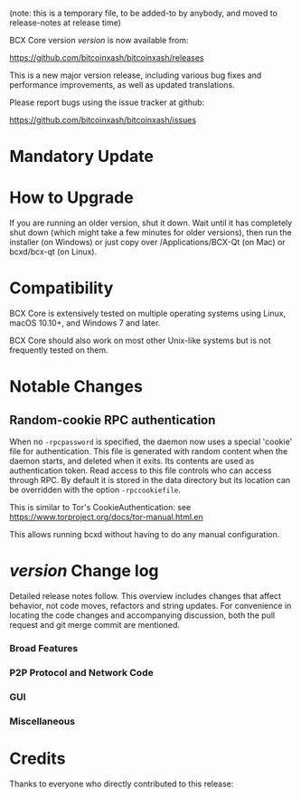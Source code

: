 (note: this is a temporary file, to be added-to by anybody, and moved to release-notes at release time)

BCX Core version *version* is now available from:

  <https://github.com/bitcoinxash/bitcoinxash/releases>

This is a new major version release, including various bug fixes and
performance improvements, as well as updated translations.

Please report bugs using the issue tracker at github:

  <https://github.com/bitcoinxash/bitcoinxash/issues>

Mandatory Update
==============


How to Upgrade
==============

If you are running an older version, shut it down. Wait until it has completely shut down (which might take a few minutes for older versions), then run the installer (on Windows) or just copy over /Applications/BCX-Qt (on Mac) or bcxd/bcx-qt (on Linux).

Compatibility
==============

BCX Core is extensively tested on multiple operating systems using
Linux, macOS 10.10+, and Windows 7 and later.

BCX Core should also work on most other Unix-like systems but is not
frequently tested on them.

Notable Changes
===============

Random-cookie RPC authentication
---------------------------------

When no `-rpcpassword` is specified, the daemon now uses a special 'cookie'
file for authentication. This file is generated with random content when the
daemon starts, and deleted when it exits. Its contents are used as
authentication token. Read access to this file controls who can access through
RPC. By default it is stored in the data directory but its location can be
overridden with the option `-rpccookiefile`.

This is similar to Tor's CookieAuthentication: see
https://www.torproject.org/docs/tor-manual.html.en

This allows running bcxd without having to do any manual configuration.


*version* Change log
=================

Detailed release notes follow. This overview includes changes that affect
behavior, not code moves, refactors and string updates. For convenience in locating
the code changes and accompanying discussion, both the pull request and
git merge commit are mentioned.

### Broad Features
### P2P Protocol and Network Code
### GUI
### Miscellaneous

Credits
=======

Thanks to everyone who directly contributed to this release:

